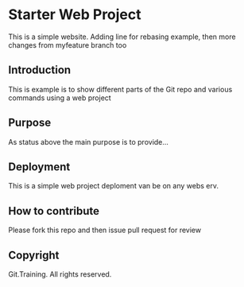 # Starter Web Project

This is a simple website. Adding line for rebasing example, then more changes from myfeature branch too

## Introduction

This is example is to show different parts of the Git repo and various commands using a web project

## Purpose

As status above the main purpose is to provide...

## Deployment

This is a simple web project deploment van be on any webs erv.

## How to contribute

Please fork this repo and then issue pull request for review

## Copyright

Git.Training. All rights reserved.